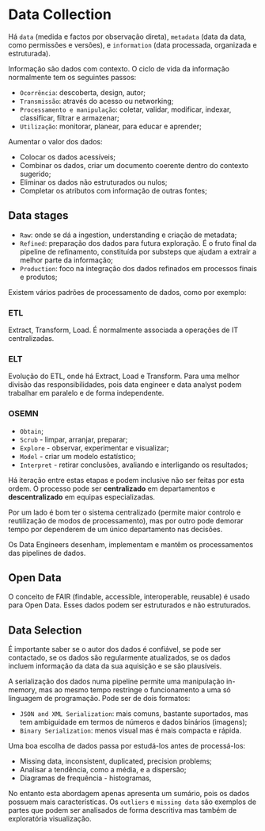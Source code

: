 # Data Collection

Há `data` (medida e factos por observação direta), `metadata` (data da data, como permissões e versões), e `information` (data processada, organizada e estruturada).

Informação são dados com contexto. O ciclo de vida da informação normalmente tem os seguintes passos:

- `Ocorrência`: descoberta, design, autor;
- `Transmissão`: através do acesso ou networking;
- `Processamento e manipulação`: coletar, validar, modificar, indexar, classificar, filtrar e armazenar;
- `Utilização`: monitorar, planear, para educar e aprender;

Aumentar o valor dos dados:

- Colocar os dados acessíveis;
- Combinar os dados, criar um documento coerente dentro do contexto sugerido;
- Eliminar os dados não estruturados ou nulos;
- Completar os atributos com informação de outras fontes;

## Data stages

- `Raw`: onde se dá a ingestion, understanding e criação de metadata;
- `Refined`: preparação dos dados para futura exploração. É o fruto final da pipeline de refinamento, constituída por substeps que ajudam a extrair a melhor parte da informação;
- `Production`: foco na integração dos dados refinados em processos finais e produtos;

Existem vários padrões de processamento de dados, como por exemplo:

### ETL

Extract, Transform, Load. É normalmente associada a operações de IT centralizadas.

### ELT

Evolução do ETL, onde há Extract, Load e Transform. Para uma melhor divisão das responsibilidades, pois data engineer e data analyst podem trabalhar em paralelo e de forma independente.

### OSEMN

- `Obtain`;
- `Scrub` - limpar, arranjar, preparar;
- `Explore` - observar, experimentar e visualizar;
- `Model` - criar um modelo estatístico;
- `Interpret` - retirar conclusões, avaliando e interligando os resultados;

Há iteração entre estas etapas e podem inclusive não ser feitas por esta ordem. O processo pode ser **centralizado** em departamentos e **descentralizado** em equipas especializadas.

Por um lado é bom ter o sistema centralizado (permite maior controlo e reutilização de modos de processamento), mas por outro pode demorar tempo por dependerem de um único departamento nas decisões.

Os Data Engineers desenham, implementam e mantêm os processamentos das pipelines de dados. 

## Open Data

O conceito de FAIR (findable, accessible, interoperable, reusable) é usado para Open Data. Esses dados podem ser estruturados e não estruturados. 

## Data Selection

É importante saber se o autor dos dados é confiável, se pode ser contactado, se os dados são regularmente atualizados, se os dados incluem informação da data da sua aquisição e se são plausíveis.

A serialização dos dados numa pipeline permite uma manipulação in-memory, mas ao mesmo tempo restringe o funcionamento a uma só linguagem de programação. Pode ser de dois formatos:
- `JSON and XML Serialization`: mais comuns, bastante suportados, mas tem ambiguidade em termos de números e dados binários (imagens);
- `Binary Serialization`: menos visual mas é mais compacta e rápida. 

Uma boa escolha de dados passa por estudá-los antes de processá-los:

- Missing data, inconsistent, duplicated, precision problems;
- Analisar a tendência, como a média, e a dispersão;
- Diagramas de frequência - histogramas, 

No entanto esta abordagem apenas apresenta um sumário, pois os dados possuem mais características. Os `outliers` e `missing data` são exemplos de partes que podem ser analisados de forma descritiva mas também de exploratória visualização.